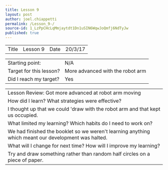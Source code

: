 ```yaml
---
title: Lesson 9
layout: post
author: joel.chiappetti
permalink: /Lesson_9-/
source-id: 1_LzPpCHcLqMmjaytdt1Dn1uSIN6WqwJoQmfj6NdTyJw
published: true
---
```

<table>
  <tr>
    <td>Title</td>
    <td>
          Lesson 9</td>
    <td>Date</td>
    <td>
      20/3/17</td>
  </tr>
</table>


<table>
  <tr>
    <td>Starting point:</td>
    <td>N/A</td>
  </tr>
  <tr>
    <td>Target for this lesson?</td>
    <td>More advanced with the robot arm
</td>
  </tr>
  <tr>
    <td>Did I reach my target? </td>
    <td> Yes
</td>
  </tr>
</table>


<table>
  <tr>
    <td>Lesson Review: Got more advanced at robot arm moving</td>
  </tr>
  <tr>
    <td>How did I learn? What strategies were effective? </td>
  </tr>
  <tr>
    <td>I thought up that we could 'draw with the robot arm and that kept us occupied.</td>
  </tr>
  <tr>
    <td>What limited my learning? Which habits do I need to work on? </td>
  </tr>
  <tr>
    <td>We had finished the booklet so we weren't learning anything which meant our development was halted.
</td>
  </tr>
  <tr>
    <td>What will I change for next time? How will I improve my learning?</td>
  </tr>
  <tr>
    <td>Try and draw something rather than random half circles on a piece of paper.</td>
  </tr>
</table>


